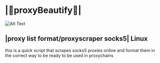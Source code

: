 # |🍁proxyBeautify🍁|

![Alt Text](https://media.giphy.com/media/UqxVRm1IaaIGk/giphy.gif)

## |proxy list format/proxyscraper socks5| Linux 

this is a quick script that scrapes socks5 proxies online and format them in the correct way to be ready to be used in proxychains